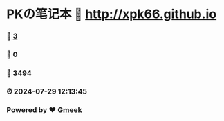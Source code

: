 # PKの笔记本 :link: http://xpk66.github.io 
### :page_facing_up: [3](http://xpk66.github.io/tag.html) 
### :speech_balloon: 0 
### :hibiscus: 3494 
### :alarm_clock: 2024-07-29 12:13:45 
### Powered by :heart: [Gmeek](https://github.com/Meekdai/Gmeek)
